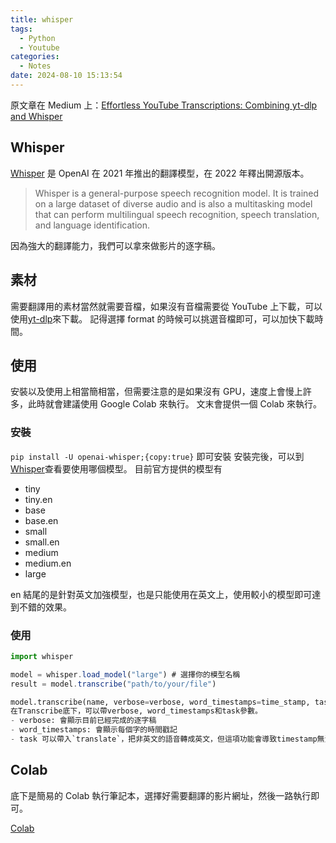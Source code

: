 ```yaml
---
title: whisper
tags:
  - Python
  - Youtube
categories:
  - Notes
date: 2024-08-10 15:13:54
---
```


原文章在 Medium 上：[Effortless YouTube Transcriptions: Combining yt-dlp and Whisper](https://medium.com/@tylerastro/effortless-youtube-transcriptions-combining-yt-dlp-and-whisper-2098ff0511cd)

## Whisper

[Whisper](https://github.com/openai/whisper) 是 OpenAI 在 2021 年推出的翻譯模型，在 2022 年釋出開源版本。

> Whisper is a general-purpose speech recognition model. It is trained on a large dataset of diverse audio and is also a multitasking model that can perform multilingual speech recognition, speech translation, and language identification.

因為強大的翻譯能力，我們可以拿來做影片的逐字稿。

## 素材

需要翻譯用的素材當然就需要音檔，如果沒有音檔需要從 YouTube 上下載，可以使用[yt-dlp](https://tylerastro.github.io/2024/02/28/ytdlp/)來下載。 記得選擇 format 的時候可以挑選音檔即可，可以加快下載時間。

## 使用

安裝以及使用上相當簡相當，但需要注意的是如果沒有 GPU，速度上會慢上許多，此時就會建議使用 Google Colab 來執行。
文末會提供一個 Colab 來執行。

### 安裝

`pip install -U openai-whisper;{copy:true}` 即可安裝
安裝完後，可以到[Whisper](https://github.com/openai/whisper)查看要使用哪個模型。
目前官方提供的模型有

- tiny
- tiny.en
- base
- base.en
- small
- small.en
- medium
- medium.en
- large

en 結尾的是針對英文加強模型，也是只能使用在英文上，使用較小的模型即可達到不錯的效果。

### 使用

```js
import whisper

model = whisper.load_model("large") # 選擇你的模型名稱
result = model.transcribe("path/to/your/file")
```

```python
model.transcribe(name, verbose=verbose, word_timestamps=time_stamp, task=task)
在Transcribe底下，可以帶verbose, word_timestamps和task參數。
- verbose: 會顯示目前已經完成的逐字稿
- word_timestamps: 會顯示每個字的時間戳記
- task 可以帶入`translate`，把非英文的語音轉成英文，但這項功能會導致timestamp無法正確顯示
```

## Colab

底下是簡易的 Colab 執行筆記本，選擇好需要翻譯的影片網址，然後一路執行即可。

[Colab](https://colab.research.google.com/drive/1d5_A0szd4XkLoe4rK-TbumAO_9vc2oEK?usp=sharing)
